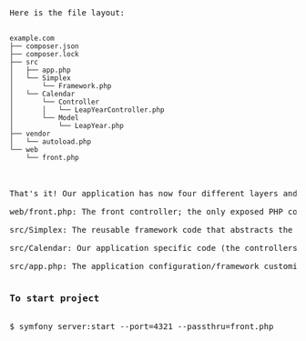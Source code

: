 <pre>
Here is the file layout:

<code>
example.com
├── composer.json
├── composer.lock
├── src
│   ├── app.php
│   └── Simplex
│       └── Framework.php
│   └── Calendar
│       └── Controller
│       │   └── LeapYearController.php
│       └── Model
│           └── LeapYear.php
├── vendor
│   └── autoload.php
└── web
    └── front.php
</code>


That's it! Our application has now four different layers and each of them has a well-defined goal:

web/front.php: The front controller; the only exposed PHP code that makes the interface with the client (it gets the Request and sends the Response) and provides the boiler-plate code to initialize the framework and our application;

src/Simplex: The reusable framework code that abstracts the handling of incoming Requests (by the way, it makes your controllers/templates better testable -- more about that later on);

src/Calendar: Our application specific code (the controllers and the model);

src/app.php: The application configuration/framework customization.

<h3>To start project</h3>
$ symfony server:start --port=4321 --passthru=front.php
</pre>
